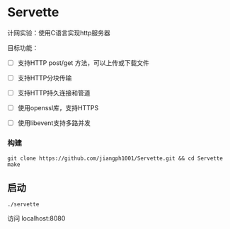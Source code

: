 # Servette

计网实验：使用C语言实现http服务器

目标功能：
- [ ] 支持HTTP post/get 方法，可以上传或下载文件
- [ ] 支持HTTP分块传输
- [ ] 支持HTTP持久连接和管道
- [ ] 使用openssl库，支持HTTPS
- [ ] 使用libevent支持多路并发


### 构建

```
git clone https://github.com/jiangph1001/Servette.git && cd Servette
make
```

## 启动
```
./servette
```
访问
localhost:8080


